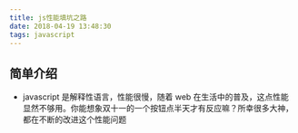 ```yaml
---
title: js性能填坑之路
date: 2018-04-19 13:48:30
tags: javascript
---
```


## 简单介绍

* javascript 是解释性语言，性能很慢，随着 web 在生活中的普及，这点性能显然不够用。你能想象双十一的一个按钮点半天才有反应嘛？所幸很多大神，都在不断的改进这个性能问题
